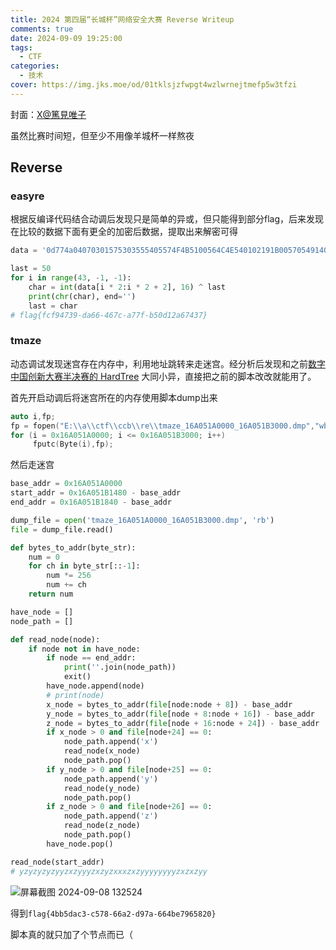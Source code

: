```yaml
---
title: 2024 第四届“长城杯”网络安全大赛 Reverse Writeup
comments: true
date: 2024-09-09 19:25:00
tags:
  - CTF
categories:
  - 技术
cover: https://img.jks.moe/od/01tklsjzfwpgt4wzlwrnejtmefp5w3tfzi
---
```

封面：[X@篤見唯子](https://x.com/1093yuiko)

虽然比赛时间短，但至少不用像羊城杯一样熬夜

## Reverse

### easyre

根据反编译代码结合动调后发现只是简单的异或，但只能得到部分flag，后来发现在比较的数据下面有更全的加密后数据，提取出来解密可得

```python
data = '0d774a04070301575303555405574F4B5100564C4E540102191B00570549140A04030D5F05051D1C060D0A54'

last = 50
for i in range(43, -1, -1):
    char = int(data[i * 2:i * 2 + 2], 16) ^ last
    print(chr(char), end='')
    last = char
# flag{fcf94739-da66-467c-a77f-b50d12a67437}
```



### tmaze



动态调试发现迷宫存在内存中，利用地址跳转来走迷宫。经分析后发现和之前[数字中国创新大赛半决赛的 HardTree](https://lrhtony.cn/2024/05/21/2024DigitalChina/) 大同小异，直接把之前的脚本改改就能用了。

首先开启动调后将迷宫所在的内存使用脚本dump出来

```c
auto i,fp;
fp = fopen("E:\\a\\ctf\\ccb\\re\\tmaze_16A051A0000_16A051B3000.dmp","wb");
for (i = 0x16A051A0000; i <= 0x16A051B3000; i++)
     fputc(Byte(i),fp);
```

然后走迷宫

```python
base_addr = 0x16A051A0000
start_addr = 0x16A051B1480 - base_addr
end_addr = 0x16A051B1840 - base_addr

dump_file = open('tmaze_16A051A0000_16A051B3000.dmp', 'rb')
file = dump_file.read()

def bytes_to_addr(byte_str):
    num = 0
    for ch in byte_str[::-1]:
        num *= 256
        num += ch
    return num

have_node = []
node_path = []

def read_node(node):
    if node not in have_node:
        if node == end_addr:
            print(''.join(node_path))
            exit()
        have_node.append(node)
        # print(node)
        x_node = bytes_to_addr(file[node:node + 8]) - base_addr
        y_node = bytes_to_addr(file[node + 8:node + 16]) - base_addr
        z_node = bytes_to_addr(file[node + 16:node + 24]) - base_addr
        if x_node > 0 and file[node+24] == 0:
            node_path.append('x')
            read_node(x_node)
            node_path.pop()
        if y_node > 0 and file[node+25] == 0:
            node_path.append('y')
            read_node(y_node)
            node_path.pop()
        if z_node > 0 and file[node+26] == 0:
            node_path.append('z')
            read_node(z_node)
            node_path.pop()
        have_node.pop()

read_node(start_addr)
# yzyzyzyzyyzxzyyyzxzyzxxxzxzyyyyyyyyzxzxzyy
```

![屏幕截图 2024-09-08 132524](https://img.jks.moe/od/01tklsjzaasccn4dmponckb3qf4cacvuyh)

得到`flag{4bb5dac3-c578-66a2-d97a-664be7965820}`

脚本真的就只加了个节点而已（